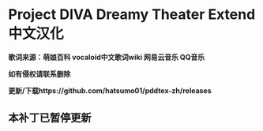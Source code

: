 # Project DIVA Dreamy Theater Extend中文汉化

**歌词来源：萌娘百科 vocaloid中文歌词wiki 网易云音乐 QQ音乐**

**如有侵权请联系删除**

**更新/下载https://github.com/hatsumo01/pddtex-zh/releases**

## 本补丁已暂停更新
